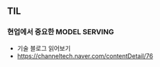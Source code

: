 ## **TIL**
### 현업에서 중요한 MODEL SERVING
* 기술 블로그 읽어보기
*   <a>https://channeltech.naver.com/contentDetail/76</a>
